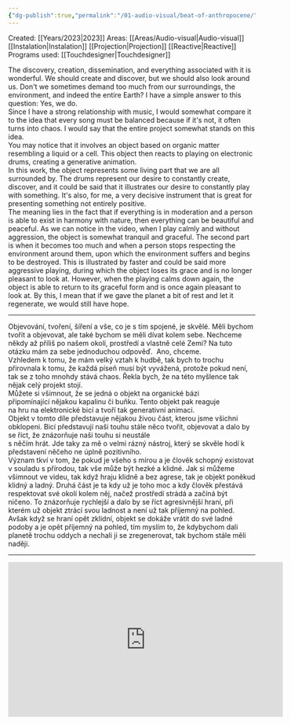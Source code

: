 ```yaml
---
{"dg-publish":true,"permalink":"/01-audio-visual/beat-of-anthropocene/"}
---
```


Created: [[Years/2023\|2023]]
Areas: [[Areas/Audio-visual\|Audio-visual]] [[Instalation\|Instalation]] [[Projection\|Projection]] [[Reactive\|Reactive]] 
Programs used: [[Touchdesigner\|Touchdesigner]]

The discovery, creation, dissemination, and everything associated with it is wonderful. We should create and discover, but we should also look around us. Don't we sometimes demand too much from our surroundings, the environment, and indeed the entire Earth? I have  a simple answer to this question: Yes, we do.  
Since I have a strong relationship with music, I would somewhat compare it to the idea that every song must be balanced because  if it's not, it often turns into chaos. I would say that the entire project somewhat stands on this idea.  
You may notice that it involves an object based on organic matter resembling a liquid or a cell. This object then reacts to playing on electronic drums, creating a generative animation.  
In this work, the object represents some living part that we are all surrounded by. The drums represent our desire to constantly create, discover, and it could be said that it illustrates our desire to constantly play with something. It's also, for me, a very decisive instrument that is great for presenting something not entirely positive.  
The meaning lies in the fact that if everything is in moderation and  a person is able to exist in harmony with nature, then everything can be beautiful and peaceful. As we can notice in the video, when I play calmly and without aggression, the object is somewhat tranquil and graceful. The second part is when it becomes too much and when  a person stops respecting the environment around them, upon which the environment suffers and begins to be destroyed. This is illustrated by faster and could be said more aggressive playing, during which the object loses its grace and is no longer pleasant to look at. However, when the playing calms down again, the object is able to return to its graceful form and is once again pleasant to look at. By this, I mean that if we gave the planet a bit of rest and let it regenerate, we would still have hope.

----
Objevování, tvoření, šíření a vše, co je s tím spojené, je skvělé. Měli bychom tvořit a objevovat, ale také bychom se měli dívat kolem sebe. Nechceme někdy až příliš po našem okolí, prostředí 
a vlastně celé Zemi? Na tuto otázku mám za sebe jednoduchou odpověď.   Ano, chceme.  
Vzhledem k tomu, že mám velký vztah k hudbě, tak bych to trochu přirovnala k tomu, že každá píseň musí být vyvážená, protože pokud není, tak se z toho mnohdy stává chaos. Řekla bych, že na této myšlence tak nějak celý projekt stojí.   
Můžete si všimnout, že se jedná o objekt na organické bázi připomínající nějakou kapalinu či buňku. Tento objekt pak reaguje  
na hru na elektronické bicí a tvoří tak generativní animaci.  
Objekt v tomto díle představuje nějakou živou část, kterou jsme všichni obklopeni. Bicí představují naši touhu stále něco tvořit, objevovat a dalo by se říct, že znázorňuje naši touhu si neustále  
s něčím hrát. Jde taky za mě o velmi rázný nástroj, který se skvěle hodí k představení něčeho ne úplně pozitivního.  
Význam tkví v tom, že pokud je všeho s mírou a je člověk schopný existovat v souladu s přírodou, tak vše může být hezké a klidné. Jak si můžeme všimnout ve videu, tak když hraju klidně a bez agrese, tak je objekt poněkud klidný a ladný. Druhá část je ta kdy už je toho moc a kdy člověk přestává respektovat své okolí kolem něj, načež prostředí strádá a začíná být ničeno. To znázorňuje rychlejší a dalo by se říct agresivnější hraní, při kterém už objekt ztrácí svou ladnost a není už tak příjemný na pohled. Avšak když se hraní opět zklidní, objekt se dokáže vrátit do své ladné podoby a je opět příjemný na pohled, tím myslím to, že kdybychom dali planetě trochu oddych a nechali ji se zregenerovat, tak bychom stále měli naději.

----
<iframe width="560" height="315" src="https://www.youtube.com/embed/VhPd9FYfaWI?si=RTwoYCUvaE33oz0x" title="YouTube video player" frameborder="0" allow="accelerometer; autoplay; clipboard-write; encrypted-media; gyroscope; picture-in-picture; web-share" referrerpolicy="strict-origin-when-cross-origin" allowfullscreen></iframe>
